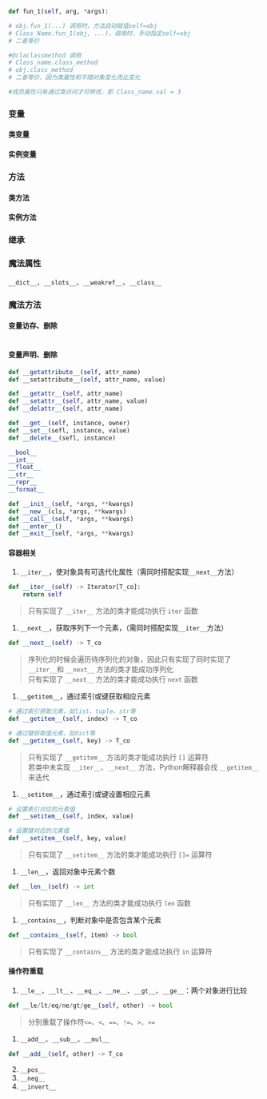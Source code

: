

```python
def fun_1(self, arg, *args):

# obj.fun_1(...) 调用时，方法自动赋值self=obj
# Class_Name.fun_1(obj, ...)，调用时，手动指定self=obj
# 二者等价

#@claclassmethod 调用
# Class_name.class_method
# obj.class_method
# 二者等价，因为类属性和不随对象变化而比变化

#成员属性只有通过类访问才可修改，即 Class_name.val = 3
```

### 变量

#### 类变量

#### 实例变量

### 方法

#### 类方法

#### 实例方法

### 继承

### 魔法属性

`__dict__`、`__slots__`、`__weakref__`、`__class__`

### 魔法方法

#### 变量访存、删除

```python

```

#### 变量声明、删除

```python
def __getattribute__(self, attr_name)
def __setattribute__(self, attr_name, value)

def __getattr__(self, attr_name)
def __setattr__(self, attr_name, value)
def __delattr__(self, attr_name)

def __get__(self, instance, owner)
def __set__(sefl, instance, value)
def __delete__(sefl, instance)
```

```python
__bool__
__int__
__float__
__str__
__repr__
__format__
```

```python
def __init__(self, *args, **kwargs)
def __new__(cls, *args, **kwargs)
def __call__(self, *args, **kwargs)
def __enter__()
def __exit__(self, *args, **kwargs)
```

#### 容器相关

1. `__iter__`，使对象具有可迭代化属性（需同时搭配实现`__next__`方法）
```python
def __iter__(self) -> Iterator[T_co]:
    return self
```
> 只有实现了 `__iter__` 方法的类才能成功执行 `iter` 函数

1. `__next__`，获取序列下一个元素，（需同时搭配实现`__iter__`方法）
```python
def __next__(self) -> T_co
```
> 序列化的时候会遍历待序列化的对象，因此只有实现了同时实现了 `__iter__`和 `__next__` 方法的类才能成功序列化  
> 只有实现了 `__next__` 方法的类才能成功执行 `next` 函数

1. `__getitem__`，通过索引或键获取相应元素
```python
# 通过索引获取元素，如list、tuple、str等
def __getitem__(self, index) -> T_co

# 通过键获取值元素，如dict等
def __getitem__(self, key) -> T_co
```
> 只有实现了 `__getitem__` 方法的类才能成功执行 `[]` 运算符  
> 若类中未实现 `__iter__`、`__next__` 方法，Python解释器会找 `__getitem__` 来迭代

1. `__setitem__`，通过索引或键设置相应元素
```python
# 设置索引对应的元素值
def __setitem__(self, index, value)

# 设置键对应的元素值
def __setitem__(self, key, value)
```
> 只有实现了 `__setitem__` 方法的类才能成功执行 `[]=` 运算符

1. `__len__`，返回对象中元素个数
```python
def __len__(self) -> int
```
> 只有实现了 `__len__` 方法的类才能成功执行 `len` 函数

1. `__contains__`，判断对象中是否包含某个元素
```python
def __contains__(self, item) -> bool
```
> 只有实现了 `__contains__` 方法的类才能成功执行 `in` 运算符


#### 操作符重载

1. `__le__`、`__lt__`、`__eq__`、`__ne__`、`__gt__`、`__ge__`：两个对象进行比较
```python
def __le/lt/eq/ne/gt/ge__(self, other) -> bool
```
> 分别重载了操作符`<=`、`<`、`==`、`!=`、`>`、`>=`

1. `__add__`、`__sub__`、`__mul__`
```python
def __add__(self, other) -> T_co
```

2. `__pos__`
3. `__neg__`
4. `__invert__`